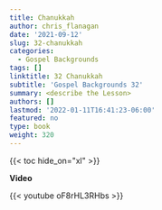 ```yaml
---
title: Chanukkah
author: chris_flanagan
date: '2021-09-12'
slug: 32-chanukkah
categories:
  - Gospel Backgrounds
tags: []
linktitle: 32 Chanukkah
subtitle: 'Gospel Backgrounds 32'
summary: <describe the Lesson>
authors: []
lastmod: '2022-01-11T16:41:23-06:00'
featured: no
type: book
weight: 320
---
```

{{< toc hide_on="xl" >}}

<script type="text/javascript">
  window.ESV_CROSSREF_OPTIONS = {
    body_background_color: 'D7E5F0',
    header_font_size: 10,
    body_font_size: 14,
    footer_font_size: 8,
    header_font_family: 'Arial',
    body_font_family: 'Times'
  };
</script>
<script src="https://static.esvmedia.org/crossref/crossref.min.js" type="text/javascript"></script> 


**Video**

{{< youtube oF8rHL3RHbs >}}


